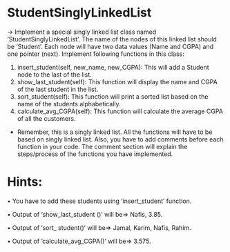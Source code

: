 # StudentSinglyLinkedList
-> Implement a special singly linked list class named ‘StudentSinglyLinkedList’. The name of the 
nodes of this linked list should be ‘Student’. Each node will have two data values (Name and 
CGPA) and one pointer (next). Implement following functions in this class:

1. insert_student(self, new_name, new_CGPA): This will add a Student node to the last of 
the list.
2. show_last_student(self): This function will display the name and CGPA of the last 
student in the list.
3. sort_student(self): This function will print a sorted list based on the name of the 
students alphabetically.
4. calculate_avg_CGPA(self): This function will calculate the average CGPA of all the 
customers.

* Remember, this is a singly linked list. All the functions will have to be based on singly linked list. 
Also, you have to add comments before each function in your code. The comment section will 
explain the steps/process of the functions you have implemented.

# Hints:
• You have to add these students using ‘insert_student’ function.

• Output of ‘show_last_student ()’ will be=> Nafis, 3.85.

• Output of ‘sort_ student()’ will be=> Jamal, Karim, Nafis, Rahim.

• Output of ‘calculate_avg_CGPA()’ will be=> 3.575.
